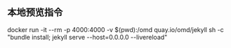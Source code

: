 ## 本地预览指令

docker run -it --rm -p 4000:4000  -v $(pwd):/omd quay.io/omd/jekyll sh -c "bundle install; jekyll serve --host=0.0.0.0 --livereload"